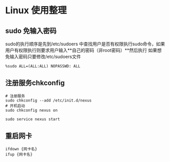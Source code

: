 # Linux 使用整理

## sudo 免输入密码
sudo的执行顺序是先到/etc/sudoers 中查找用户是否有权限执行sudo命令，如果用户有权限执行则要求用户输入**自己的密码（非root密码）**然后执行
如果想免输入密码只要修改/etc/sudoers文件
```
%sudo ALL=(ALL:ALL) NOPASSWD: ALL
```
## 注册服务chkconfig
```
# 注册服务
sudo chkconfig --add /etc/init.d/nexus
# 开机启动
sudo chkconfig nexus on

sudo service nexus start
```

## 重启网卡
```
ifdown {网卡名}
ifup {网卡名}
```
